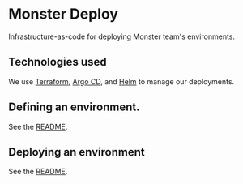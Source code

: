 # Monster Deploy
Infrastructure-as-code for deploying Monster team's environments.

## Technologies used
We use [Terraform](https://www.terraform.io/docs/index.html),
[Argo CD](https://argoproj.github.io/argo-cd/), and
[Helm](https://helm.sh/docs/) to manage our deployments.

## Defining an environment.
See the [README](environments/README.md).

## Deploying an environment
See the [README](hack/README.md).
